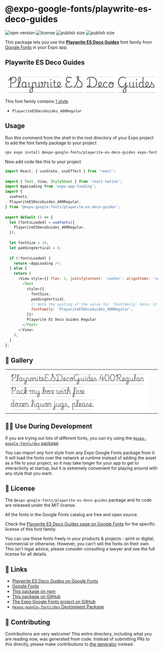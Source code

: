 # @expo-google-fonts/playwrite-es-deco-guides

![npm version](https://flat.badgen.net/npm/v/@expo-google-fonts/playwrite-es-deco-guides)
![license](https://flat.badgen.net/github/license/expo/google-fonts)
![publish size](https://flat.badgen.net/packagephobia/install/@expo-google-fonts/playwrite-es-deco-guides)
![publish size](https://flat.badgen.net/packagephobia/publish/@expo-google-fonts/playwrite-es-deco-guides)

This package lets you use the [**Playwrite ES Deco Guides**](https://fonts.google.com/specimen/Playwrite+ES+Deco+Guides) font family from [Google Fonts](https://fonts.google.com/) in your Expo app.

## Playwrite ES Deco Guides

![Playwrite ES Deco Guides](./font-family.png)

This font family contains [1 style](#-gallery).

- `PlaywriteESDecoGuides_400Regular`

## Usage

Run this command from the shell in the root directory of your Expo project to add the font family package to your project
```sh
npx expo install @expo-google-fonts/playwrite-es-deco-guides expo-font expo-app-loading
```

Now add code like this to your project
```js
import React, { useState, useEffect } from 'react';

import { Text, View, StyleSheet } from 'react-native';
import AppLoading from 'expo-app-loading';
import {
  useFonts,
  PlaywriteESDecoGuides_400Regular,
} from '@expo-google-fonts/playwrite-es-deco-guides';

export default () => {
  let [fontsLoaded] = useFonts({
    PlaywriteESDecoGuides_400Regular,
  });

  let fontSize = 24;
  let paddingVertical = 6;

  if (!fontsLoaded) {
    return <AppLoading />;
  } else {
    return (
      <View style={{ flex: 1, justifyContent: 'center', alignItems: 'center' }}>
        <Text
          style={{
            fontSize,
            paddingVertical,
            // Note the quoting of the value for `fontFamily` here; it expects a string!
            fontFamily: 'PlaywriteESDecoGuides_400Regular',
          }}>
          Playwrite ES Deco Guides Regular
        </Text>
      </View>
    );
  }
};

```

## 🔡 Gallery


||||
|-|-|-|
|![PlaywriteESDecoGuides_400Regular](./PlaywriteESDecoGuides_400Regular.ttf.png)||||


## 👩‍💻 Use During Development

If you are trying out lots of different fonts, you can try using the [`@expo-google-fonts/dev` package](https://github.com/expo/google-fonts/tree/master/font-packages/dev#readme).

You can import *any* font style from any Expo Google Fonts package from it. It will load the fonts
over the network at runtime instead of adding the asset as a file to your project, so it may take longer
for your app to get to interactivity at startup, but it is extremely convenient
for playing around with any style that you want.

## 📖 License

The `@expo-google-fonts/playwrite-es-deco-guides` package and its code are released under the MIT license.

All the fonts in the Google Fonts catalog are free and open source.

Check the [Playwrite ES Deco Guides page on Google Fonts](https://fonts.google.com/specimen/Playwrite+ES+Deco+Guides) for the specific license of this font family.

You can use these fonts freely in your products & projects - print or digital, commercial or otherwise. However, you can't sell the fonts on their own. This isn't legal advice, please consider consulting a lawyer and see the full license for all details.

## 🔗 Links

- [Playwrite ES Deco Guides on Google Fonts](https://fonts.google.com/specimen/Playwrite+ES+Deco+Guides)
- [Google Fonts](https://fonts.google.com/)
- [This package on npm](https://www.npmjs.com/package/@expo-google-fonts/playwrite-es-deco-guides)
- [This package on GitHub](https://github.com/expo/google-fonts/tree/master/font-packages/playwrite-es-deco-guides)
- [The Expo Google Fonts project on GitHub](https://github.com/expo/google-fonts)
- [`@expo-google-fonts/dev` Devlopment Package](https://github.com/expo/google-fonts/tree/master/font-packages/dev)

## 🤝 Contributing

Contributions are very welcome! This entire directory, including what you are reading now, was generated from code. Instead of submitting PRs to this directly, please make contributions to [the generator](https://github.com/expo/google-fonts/tree/master/packages/generator) instead.
